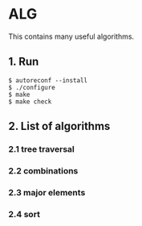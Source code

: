 # ALG

This contains many useful algorithms.


## 1. Run

```
$ autoreconf --install
$ ./configure
$ make
$ make check
```

## 2. List of algorithms

### 2.1 tree traversal

### 2.2 combinations

### 2.3 major elements

### 2.4 sort

